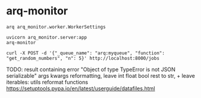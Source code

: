# arq-monitor

```
arq arq_monitor.worker.WorkerSettings

uvicorn arq_monitor.server:app
arq-monitor
```

```
curl -X POST -d '{"_queue_name": "arq:myqueue", "function": "get_random_numbers", "n": 5}' http://localhost:8000/jobs
```

TODO:
    result containing error "Object of type TypeError is not JSON serializable"
    args kwargs reformatting, leave int float bool rest to str, + leave iterables: utils reformat functions
    https://setuptools.pypa.io/en/latest/userguide/datafiles.html
